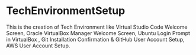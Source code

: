 # TechEnvironmentSetup
This is the creation of Tech Environment like Virtual Studio Code Welcome Screen, Oracle VirtualBox Manager Welcome Screen, Ubuntu Login Prompt in VirtualBox , Git Installation Confirmation & GitHub User Account Setup, AWS User Account Setup.
